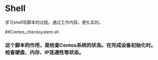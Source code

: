 # Shell
学习shell写脚本的过程。通过工作内容。更扎实的。



##Centos_checksystem.sh
### 这个脚本的作用，是检查Centos系统的状态。在完成设备初始化时。检查硬盘、内存、IP连通性等状态。
